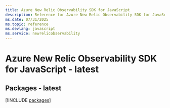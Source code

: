 ```yaml
---
title: Azure New Relic Observability SDK for JavaScript
description: Reference for Azure New Relic Observability SDK for JavaScript
ms.date: 07/31/2025
ms.topic: reference
ms.devlang: javascript
ms.service: newrelicobservability
---
```

# Azure New Relic Observability SDK for JavaScript - latest
## Packages - latest
[!INCLUDE [packages](new-relic-observability-index.md)]